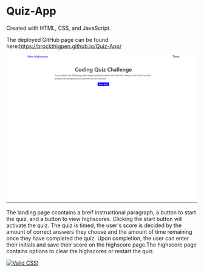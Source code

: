 # Quiz-App
Created with HTML, CSS, and JavaScript.

The deployed GitHub page can be found here:https://brockthigpen.github.io/Quiz-App/

![image](https://raw.githubusercontent.com/BrockThigpen/Quiz-App/master/assets/images/Screenshot.png)

The landing page ccontains a breif instructional paragraph, a button to start the quiz, and a button to view highscores. Clicking the start button will activate the quiz. The quiz is timed, the user's score is decided by the amount of correct answers they choose and the amount of time remaining once they have completed the quiz. Upon completion, the user can enter their initials and save their score on the highscore page.The highscore page contains options to clear the highscores or restart the quiz.

<p>
<a href="http://jigsaw.w3.org/css-validator/check/referer">
    <img style="border:0;width:88px;height:31px"
        src="http://jigsaw.w3.org/css-validator/images/vcss-blue"
        alt="Valid CSS!" />
    </a>
</p>
